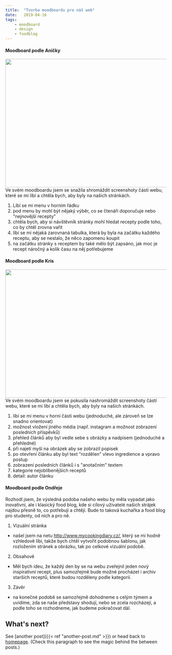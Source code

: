 ```yaml
---
title:  "Tvorba moodboardu pro náš web"
date:   2019-04-16
tags: 
    - moodboard
    - design
    - foodblog
---
```

#### Moodboard podle Aničky
<a href="https://is.muni.cz/www/472312/Vystrizek.PNG"><img src="https://is.muni.cz/www/472312/Vystrizek.PNG" height="400" width="600" ></a>
Ve svém moodboardu jsem se snažila shromáždit screenshoty částí webu, které se mi líbí a chtěla bych, aby byly na našich stránkách. 

1. Líbí se mi menu v horním řádku
2. pod menu by mohl být nějaký výběr, co se čtenáři doporučuje nebo "nejnovější recepty"
3. chtěla bych, aby si návštěvník stránky mohl hledat recepty podle toho, co by chtěl zrovna vařit 
4. líbí se mi nějaká zarovnaná tabulka, která by byla na začátku každého receptu, aby se nestalo, že něco zapomenu koupit
5. na začátku stránky s receptem by také mělo být zapsáno, jak moc je recept náročný a kolik času na něj potřebujeme


#### Moodboard podle Kris
<a href="https://is.muni.cz/www/460561/nami/2019-04-17__11_.png"><img src="https://is.muni.cz/www/460561/nami/2019-04-17__11_.png" height="400" width="600" ></a>
Ve svém moodboardu jsem se pokusila nashromáždit screenshoty částí webu, které se mi líbí a chtěla bych, aby byly na našich stránkách.

1. líbí se mi menu v horní části webu (jednoduché, ale zároveň se lze snadno orientovat)
2. možnost vložení jiného média (např. instagram a možnost zobrazení posledních příspěvků)
3. přehled článků aby byl vedle sebe s obrázky a nadpisem (jednoduché a přehledné)
4. při najetí myší na obrázek aby se zobrazil popisek 
5. po otevření článku aby byl text "rozdělen" vlevo ingredience a vpravo postup
6. zobrazení posledních článků i s "anotačním" textem
7. kategorie nejoblíbenějších receptů 
8. detail: autor článku

#### Moodboard podle Ondřeje
Rozhodl jsem, že výsledná podoba našeho webu by měla vypadat jako inovativní, ale i klasický food blog, kde si cílový uživatelé našich strájek najdou přesně to, co potřebují a chtějí. Bude to taková kuchařka a food blog pro studenty, od nich a pro ně.
1. Vizuální stránka 
 - našel jsem na netu http://www.mycookingdiary.cz/, který se mi hodně vzhledově líbí, takže bych chtěl vytvořit podobnou šablonu, jak rozložením stránek a obrázku, tak po celkové vizuální podobě.
2. Obsahově
 - Měl bych ideu, že každý den by se na webu zveřejnil jeden nový inspirativní recept, plus samozřejmě bude možné procházet i archiv starších receptů, které budou rozděleny podle kategorií.
3. Závěr
 - na konečné podobě se samozřejmě dohodneme s celým týmem a uvidíme, zda se naše představy shodují, nebo se zcela rozcházejí, a podle toho se rozhodneme, jak budeme pokračovat dál. 



## What's next?

See [another post]({{< ref "another-post.md" >}}) or head back to [homepage](../../). (Check this paragraph to see the magic behind the between posts.)
